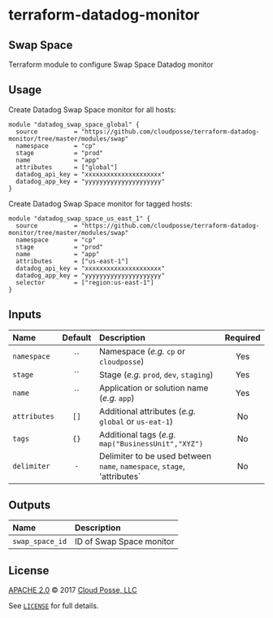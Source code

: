 # terraform-datadog-monitor

## Swap Space

Terraform module to configure Swap Space Datadog monitor


## Usage

Create Datadog Swap Space monitor for all hosts:

```hcl
module "datadog_swap_space_global" {
  source          = "https://github.com/cloudposse/terraform-datadog-monitor/tree/master/modules/swap"
  namespace       = "cp"
  stage           = "prod"
  name            = "app"
  attributes      = ["global"]
  datadog_api_key = "xxxxxxxxxxxxxxxxxxxxx"
  datadog_app_key = "yyyyyyyyyyyyyyyyyyyyy"
}
```

Create Datadog Swap Space monitor for tagged hosts:

```hcl
module "datadog_swap_space_us_east_1" {
  source          = "https://github.com/cloudposse/terraform-datadog-monitor/tree/master/modules/swap"
  namespace       = "cp"
  stage           = "prod"
  name            = "app"
  attributes      = ["us-east-1"]
  datadog_api_key = "xxxxxxxxxxxxxxxxxxxxx"
  datadog_app_key = "yyyyyyyyyyyyyyyyyyyyy"
  selector        = ["region:us-east-1"]
}
```


## Inputs

|  Name                          |  Default                          |  Description                                                                                                                    | Required |
|:-------------------------------|:---------------------------------:|:--------------------------------------------------------------------------------------------------------------------------------|:--------:|
| `namespace`                    | ``                                | Namespace (_e.g._ `cp` or `cloudposse`)                                                                                         | Yes      |
| `stage`                        | ``                                | Stage (_e.g._ `prod`, `dev`, `staging`)                                                                                         | Yes      |
| `name`                         | ``                                | Application or solution name (_e.g._ `app`)                                                                                     | Yes      |
| `attributes`                   | `[]`                              | Additional attributes (_e.g._ `global` or `us-eat-1`)                                                                           | No       |
| `tags`                         | `{}`                              | Additional tags (_e.g._ `map("BusinessUnit","XYZ")`                                                                             | No       |
| `delimiter`                    | `-`                               | Delimiter to be used between `name`, `namespace`, `stage`, 'attributes`                                                         | No       |


## Outputs

| Name                        | Description                             |
|:----------------------------|:----------------------------------------|
| `swap_space_id`             | ID of Swap Space monitor                |



## License

[APACHE 2.0](LICENSE) © 2017 [Cloud Posse, LLC](https://cloudposse.com)

See [`LICENSE`](LICENSE) for full details.
